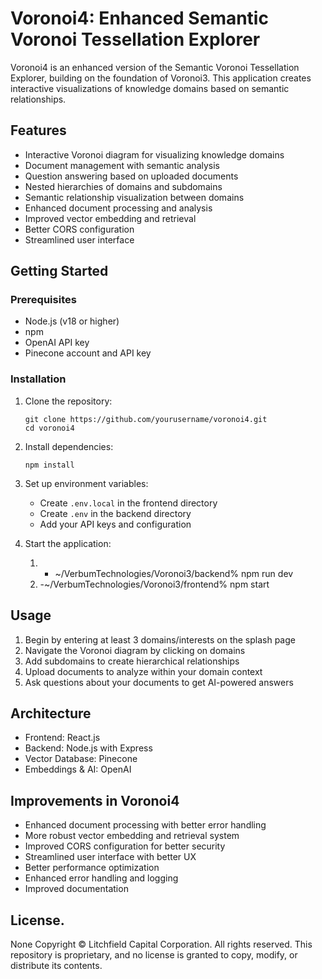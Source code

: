 # Voronoi4: Enhanced Semantic Voronoi Tessellation Explorer

Voronoi4 is an enhanced version of the Semantic Voronoi Tessellation Explorer, building on the foundation of Voronoi3. This application creates interactive visualizations of knowledge domains based on semantic relationships.

## Features

- Interactive Voronoi diagram for visualizing knowledge domains
- Document management with semantic analysis
- Question answering based on uploaded documents
- Nested hierarchies of domains and subdomains
- Semantic relationship visualization between domains
- Enhanced document processing and analysis
- Improved vector embedding and retrieval
- Better CORS configuration
- Streamlined user interface

## Getting Started

### Prerequisites
- Node.js (v18 or higher)
- npm
- OpenAI API key
- Pinecone account and API key

### Installation

1. Clone the repository:
   ```
   git clone https://github.com/yourusername/voronoi4.git
   cd voronoi4
   ```

2. Install dependencies:
   ```
   npm install
   ```

3. Set up environment variables:
   - Create `.env.local` in the frontend directory
   - Create `.env` in the backend directory
   - Add your API keys and configuration

4. Start the application:
   1. - ~/VerbumTechnologies/Voronoi3/backend% npm run dev 
   2. -~/VerbumTechnologies/Voronoi3/frontend% npm start  
   
## Usage

1. Begin by entering at least 3 domains/interests on the splash page
2. Navigate the Voronoi diagram by clicking on domains
3. Add subdomains to create hierarchical relationships
4. Upload documents to analyze within your domain context
5. Ask questions about your documents to get AI-powered answers

## Architecture

- Frontend: React.js
- Backend: Node.js with Express
- Vector Database: Pinecone
- Embeddings & AI: OpenAI

## Improvements in Voronoi4

- Enhanced document processing with better error handling
- More robust vector embedding and retrieval system
- Improved CORS configuration for better security
- Streamlined user interface with better UX
- Better performance optimization
- Enhanced error handling and logging
- Improved documentation

## License.
None
Copyright © Litchfield Capital Corporation. All rights reserved.
This repository is proprietary, and no license is granted to copy, modify, or distribute its contents.
